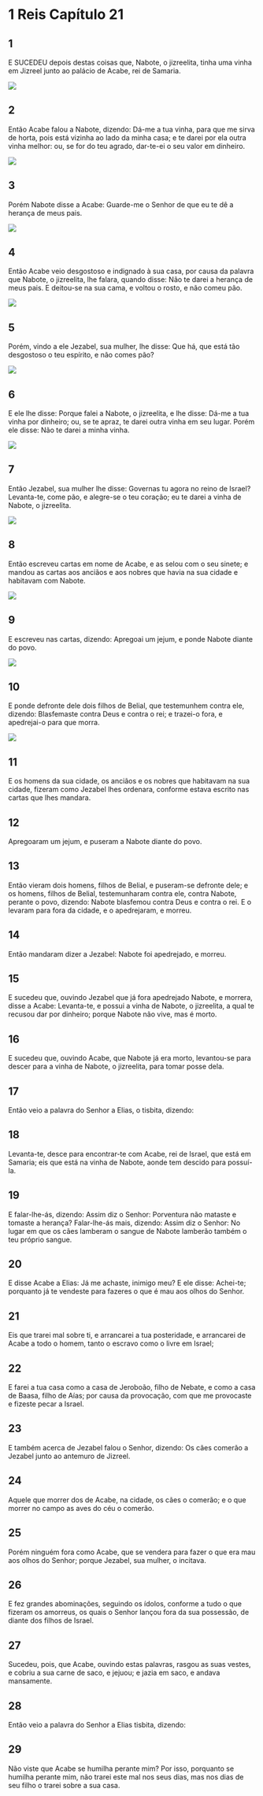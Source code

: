 # 1 Reis Capítulo 21

## 1
E SUCEDEU depois destas coisas que, Nabote, o jizreelita, tinha uma vinha em Jizreel junto ao palácio de Acabe, rei de Samaria.

![](../.img/1Rs/21/1-0.jpg)

## 2
Então Acabe falou a Nabote, dizendo: Dá-me a tua vinha, para que me sirva de horta, pois está vizinha ao lado da minha casa; e te darei por ela outra vinha melhor: ou, se for do teu agrado, dar-te-ei o seu valor em dinheiro.

![](../.img/1Rs/21/2-0.jpg)

## 3
Porém Nabote disse a Acabe: Guarde-me o Senhor de que eu te dê a herança de meus pais.

![](../.img/1Rs/21/3-0.jpg)

## 4
Então Acabe veio desgostoso e indignado à sua casa, por causa da palavra que Nabote, o jizreelita, lhe falara, quando disse: Não te darei a herança de meus pais. E deitou-se na sua cama, e voltou o rosto, e não comeu pão.

![](../.img/1Rs/21/4-0.jpg)

## 5
Porém, vindo a ele Jezabel, sua mulher, lhe disse: Que há, que está tão desgostoso o teu espírito, e não comes pão?

![](../.img/1Rs/21/5-0.jpg)

## 6
E ele lhe disse: Porque falei a Nabote, o jizreelita, e lhe disse: Dá-me a tua vinha por dinheiro; ou, se te apraz, te darei outra vinha em seu lugar. Porém ele disse: Não te darei a minha vinha.

![](../.img/1Rs/21/6-0.jpg)

## 7
Então Jezabel, sua mulher lhe disse: Governas tu agora no reino de Israel? Levanta-te, come pão, e alegre-se o teu coração; eu te darei a vinha de Nabote, o jizreelita.

![](../.img/1Rs/21/7-0.jpg)

## 8
Então escreveu cartas em nome de Acabe, e as selou com o seu sinete; e mandou as cartas aos anciãos e aos nobres que havia na sua cidade e habitavam com Nabote.

![](../.img/1Rs/21/8-0.jpg)

## 9
E escreveu nas cartas, dizendo: Apregoai um jejum, e ponde Nabote diante do povo.

![](../.img/1Rs/21/9-0.jpg)

## 10
E ponde defronte dele dois filhos de Belial, que testemunhem contra ele, dizendo: Blasfemaste contra Deus e contra o rei; e trazei-o fora, e apedrejai-o para que morra.

![](../.img/1Rs/21/10-0.jpg)

## 11
E os homens da sua cidade, os anciãos e os nobres que habitavam na sua cidade, fizeram como Jezabel lhes ordenara, conforme estava escrito nas cartas que lhes mandara.

## 12
Apregoaram um jejum, e puseram a Nabote diante do povo.

## 13
Então vieram dois homens, filhos de Belial, e puseram-se defronte dele; e os homens, filhos de Belial, testemunharam contra ele, contra Nabote, perante o povo, dizendo: Nabote blasfemou contra Deus e contra o rei. E o levaram para fora da cidade, e o apedrejaram, e morreu.

## 14
Então mandaram dizer a Jezabel: Nabote foi apedrejado, e morreu.

## 15
E sucedeu que, ouvindo Jezabel que já fora apedrejado Nabote, e morrera, disse a Acabe: Levanta-te, e possui a vinha de Nabote, o jizreelita, a qual te recusou dar por dinheiro; porque Nabote não vive, mas é morto.

## 16
E sucedeu que, ouvindo Acabe, que Nabote já era morto, levantou-se para descer para a vinha de Nabote, o jizreelita, para tomar posse dela.

## 17
Então veio a palavra do Senhor a Elias, o tisbita, dizendo:

## 18
Levanta-te, desce para encontrar-te com Acabe, rei de Israel, que está em Samaria; eis que está na vinha de Nabote, aonde tem descido para possuí-la.

## 19
E falar-lhe-ás, dizendo: Assim diz o Senhor: Porventura não mataste e tomaste a herança? Falar-lhe-ás mais, dizendo: Assim diz o Senhor: No lugar em que os cães lamberam o sangue de Nabote lamberão também o teu próprio sangue.

## 20
E disse Acabe a Elias: Já me achaste, inimigo meu? E ele disse: Achei-te; porquanto já te vendeste para fazeres o que é mau aos olhos do Senhor.

## 21
Eis que trarei mal sobre ti, e arrancarei a tua posteridade, e arrancarei de Acabe a todo o homem, tanto o escravo como o livre em Israel;

## 22
E farei a tua casa como a casa de Jeroboão, filho de Nebate, e como a casa de Baasa, filho de Aías; por causa da provocação, com que me provocaste e fizeste pecar a Israel.

## 23
E também acerca de Jezabel falou o Senhor, dizendo: Os cães comerão a Jezabel junto ao antemuro de Jizreel.

## 24
Aquele que morrer dos de Acabe, na cidade, os cães o comerão; e o que morrer no campo as aves do céu o comerão.

## 25
Porém ninguém fora como Acabe, que se vendera para fazer o que era mau aos olhos do Senhor; porque Jezabel, sua mulher, o incitava.

## 26
E fez grandes abominações, seguindo os ídolos, conforme a tudo o que fizeram os amorreus, os quais o Senhor lançou fora da sua possessão, de diante dos filhos de Israel.

## 27
Sucedeu, pois, que Acabe, ouvindo estas palavras, rasgou as suas vestes, e cobriu a sua carne de saco, e jejuou; e jazia em saco, e andava mansamente.

## 28
Então veio a palavra do Senhor a Elias tisbita, dizendo:

## 29
Não viste que Acabe se humilha perante mim? Por isso, porquanto se humilha perante mim, não trarei este mal nos seus dias, mas nos dias de seu filho o trarei sobre a sua casa.

